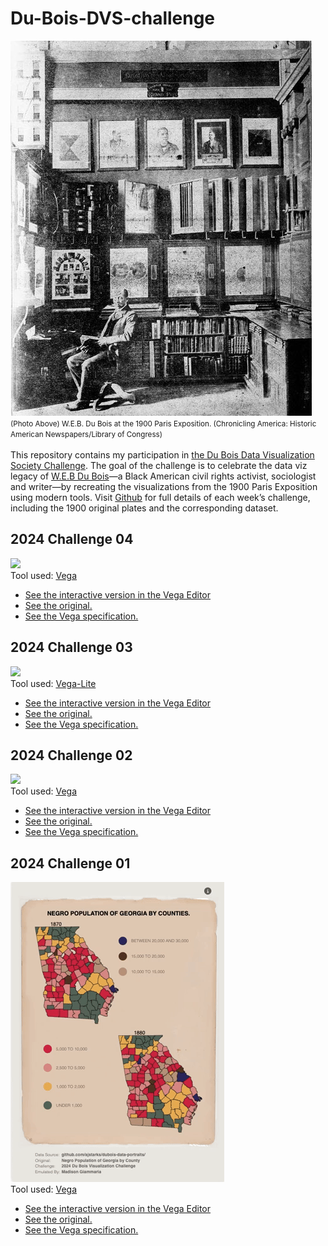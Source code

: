 # Du-Bois-DVS-challenge
![](_artifacts/gallery.jpg)<br>
<small>(Photo Above) W.E.B. Du Bois at the 1900 Paris Exposition. (Chronicling America: Historic American Newspapers/Library of Congress)</small>
<br>
<br>
This repository contains my participation in [the Du Bois Data Visualization Society Challenge](https://www.datavisualizationsociety.org/news/2024/2/2/advance-your-data-viz-skills-with-the-weekly-2024-du-bois-visualization-challenge). The goal of the challenge is to celebrate the data viz legacy of [W.E.B Du Bois](https://en.wikipedia.org/wiki/W._E._B._Du_Bois)—a Black American civil rights activist, sociologist and writer—by recreating the visualizations from the 1900 Paris Exposition using modern tools. 
Visit [Github](https://github.com/ajstarks/dubois-data-portraits/blob/master/challenge/2024/README.md) for full details of each week’s challenge, including the 1900 original plates and the corresponding dataset.

## 2024 Challenge 04
![](2024/challenge-04/_artifacts/screen-recording-medium.gif)<br>
Tool used: [Vega](https://vega.github.io/vega/docs/)

- [See the interactive version in the Vega Editor](https://vega.github.io/editor/#/gist/bfd2250cf0790916ff1edac73f5dca2e/spec.json/view)
- [See the original.](2024/challenge-04/_artifacts/original-plate-01.jpg)
- [See the Vega specification.](2024/challenge-04/visualization.vg.json)

## 2024 Challenge 03
![](2024/challenge-03/_artifacts/screen-recording-medium.gif)<br>
Tool used: [Vega-Lite](https://vega.github.io/vega-lite/)

- [See the interactive version in the Vega Editor](https://vega.github.io/editor/#/gist/01f767da1f5c7c8bb789b7f24c732e9b/spec.json/view)
- [See the original.](2024/challenge-03/_artifacts/original-plate-19.jpg)
- [See the Vega specification.](2024/challenge-03/visualization.vl.json)

## 2024 Challenge 02
![](2024/challenge-02/_artifacts/screen-recording-medium.gif)<br>
Tool used: [Vega](https://vega.github.io/vega/docs/)

- [See the interactive version in the Vega Editor](https://vega.github.io/editor/#/gist/d29a1f44deaae65dc42cf4ff1d2e8589/spec.json/view)
- [See the original.](2024/challenge-02/_artifacts/original-plate-12.jpg)
- [See the Vega specification.](2024/challenge-02/visual.vg.json)

## 2024 Challenge 01
![](2024/challenge-01/_artifacts/screen-recording.gif)<br>
Tool used: [Vega](https://vega.github.io/vega/docs/)

- [See the interactive version in the Vega Editor](https://vega.github.io/editor/#/gist/b0155f3b8ed0f4d21a502bc19e424d67/spec.json/view)
- [See the original.](2024/challenge-01/_artifacts/original-plate-06.jpg)
- [See the Vega specification.](2024/challenge-01/visual.vg.json)